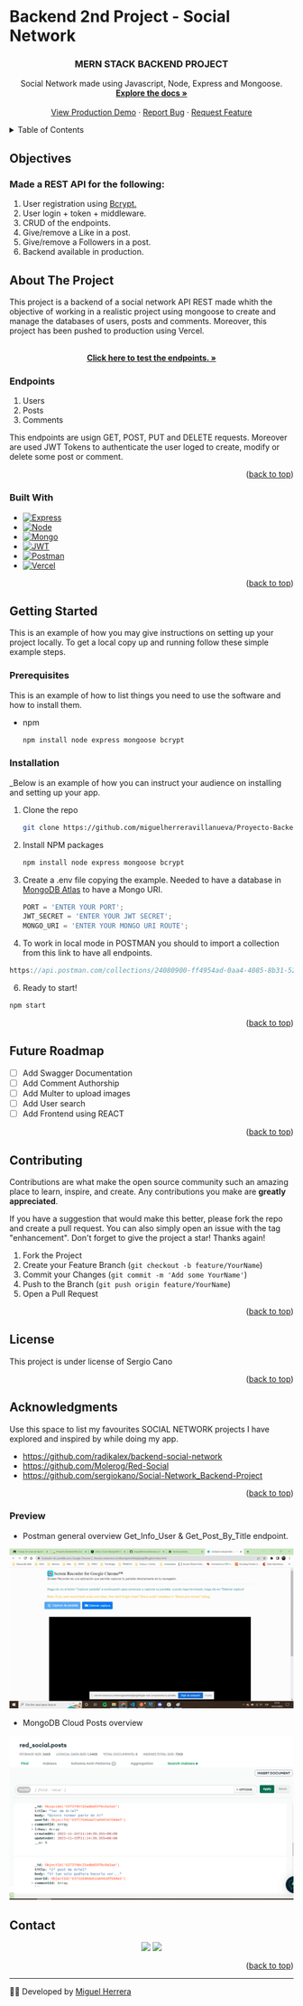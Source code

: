 # Backend 2nd Project - Social Network

 <h3 align="center">MERN STACK BACKEND PROJECT</h3>

  <p align="center">
    Social Network made using Javascript, Node, Express and Mongoose.
    <br />
    <a href="https://github.com/miguelherreravillanueva/Proyecto-Backend.Social_Network"><strong>Explore the docs »</strong></a>
    <br />
    <br />
    <a href="https://proyecto-backend-red-social-blond.vercel.app/">View Production Demo</a>
    ·
    <a href="https://github.com/miguelherreravillanueva/Proyecto-Backend.Social_Network/issues">Report Bug</a>
    ·
    <a href="https://github.com/miguelherreravillanueva/Proyecto-Backend.Social_Network/issues">Request Feature</a>
  </p>
</div>



<!-- TABLE OF CONTENTS -->
<details>
  <summary>Table of Contents</summary>
  <ol>
        <li><a href="#objectives">Objectives</a></li>
    <li>
      <a href="#about-the-project">About The Project</a>
      <ul>
        <li><a href="#endpoints">Endpoints</a></li>
         <li><a href="#built-with">Built With</a></li>
      </ul>   
    </li>
    <li>
      <a href="#getting-started">Getting Started</a>
      <ul>
        <li><a href="#prerequisites">Prerequisites</a></li>
        <li><a href="#installation">Installation</a></li>
      </ul>
    </li>
    <li><a href="#future-roadmap">Future Roadmap</a></li>
    <li><a href="#contributing">Contributing</a></li>
    <li><a href="#license">License</a></li>
    <li><a href="#acknowledgments">Acknowledgments</a></li>
    <li><a href="#contact">Contact</a></li>
  </ol>
</details>

<!-- ABOUT THE OBJECTIVES -->
## Objectives
### Made a REST API for the following:
<objectives>
  <ol>
    <li>User registration using <a href="https://www.npmjs.com/package/bcrypt">Bcrypt.</a></li>
    <li>User login + token + middleware.</a></li>
    <li>CRUD of the endpoints.</a></li>
    <li>Give/remove a Like in a post.</a></li>
    <li>Give/remove a Followers in a post.</a></li>
    <li>Backend available in production.</a></li>
  </ol>
</objectives>


<!-- ABOUT THE PROJECT -->
## About The Project

This project is a backend of a social network API REST made whith the objective of working in a realistic project using mongoose to create and manage the databases of users, posts and comments.
Moreover, this project has been pushed to production using Vercel.

  <p align="center">
    <br />
    <a href="https://proyecto-backend-red-social-blond.vercel.app/"><strong>Click here to test the endpoints. »</strong></a>
  </p>
</div>

### Endpoints

<endpoints>
 
  <ol>
    <li>Users</a></li>
    <li>Posts</a></li>
    <li>Comments</a></li>
  </ol>
</endpoints>

This endpoints are usign GET, POST, PUT and DELETE requests. 
Moreover are used JWT Tokens to authenticate the user loged to create, modify or delete some post or comment.


<p align="right">(<a href="#readme-top">back to top</a>)</p>


### Built With

* [![Express][Express.js]][Express.js-url]
* [![Node][Node.JS]][Node.JS-url]
* [![Mongo][MongoDB]][MongoDB-url]
* [![JWT]][JWT-url]
* [![Postman]][Postman-url]
* [![Vercel]][Vercel-url]


<p align="right">(<a href="#readme-top">back to top</a>)</p>



<!-- GETTING STARTED -->
## Getting Started

This is an example of how you may give instructions on setting up your project locally.
To get a local copy up and running follow these simple example steps.

### Prerequisites

This is an example of how to list things you need to use the software and how to install them.
* npm
  ```sh
  npm install node express mongoose bcrypt
  ```

### Installation

_Below is an example of how you can instruct your audience on installing and setting up your app.

1. Clone the repo
   ```sh
   git clone https://github.com/miguelherreravillanueva/Proyecto-Backend.Social_Network.git
   ```
3. Install NPM packages
   ```sh
   npm install node express mongoose bcrypt
   ```
4. Create a .env file copying the example. Needed to have a database in <a href="https://www.mongodb.com/">MongoDB Atlas</a> to have a Mongo URI.

   ```js
   PORT = 'ENTER YOUR PORT';
   JWT_SECRET = 'ENTER YOUR JWT SECRET';
   MONGO_URI = 'ENTER YOUR MONGO URI ROUTE';
   ```
5. To work in local mode in POSTMAN you should to import a collection from this link to have all endpoints.

  ```js
https://api.postman.com/collections/24080900-ff4954ad-0aa4-4085-8b31-52a3c8b2b640?access_key=PMAT-01GJ7YQ8MEXEQJSRT3S3QQE2KA
  ```
6. Ready to start!
  ```sh
  npm start
  ```


<p align="right">(<a href="#readme-top">back to top</a>)</p>


<!-- FUTURE -->
## Future Roadmap

- [ ] Add Swagger Documentation
- [ ] Add Comment Authorship
- [ ] Add Multer to upload images
- [ ] Add User search
- [ ] Add Frontend using REACT

<p align="right">(<a href="#readme-top">back to top</a>)</p>



<!-- CONTRIBUTING -->
## Contributing

Contributions are what make the open source community such an amazing place to learn, inspire, and create. Any contributions you make are **greatly appreciated**.

If you have a suggestion that would make this better, please fork the repo and create a pull request. You can also simply open an issue with the tag "enhancement".
Don't forget to give the project a star! Thanks again!

1. Fork the Project
2. Create your Feature Branch (`git checkout -b feature/YourName`)
3. Commit your Changes (`git commit -m 'Add some YourName'`)
4. Push to the Branch (`git push origin feature/YourName`)
5. Open a Pull Request

<p align="right">(<a href="#readme-top">back to top</a>)</p>



<!-- LICENSE -->
## License

This project is under license of Sergio Cano

<p align="right">(<a href="#readme-top">back to top</a>)</p>



<!-- ACKNOWLEDGMENTS -->
## Acknowledgments

Use this space to list my favourites SOCIAL NETWORK projects I have explored and inspired by while doing my app.

* https://github.com/radikalex/backend-social-network
* https://github.com/Molerog/Red-Social
* https://github.com/sergiokano/Social-Network_Backend-Project


<p align="right">(<a href="#readme-top">back to top</a>)</p>



<!-- PREVIEW -->
### Preview 

- Postman general overview
    Get_Info_User & Get_Post_By_Title endpoint.

![foto](assets/screen-recording.gif)


- MongoDB Cloud Posts overview

![foto](assets/mongoDBPost.png)



<!-- CONTACT -->
## Contact 
  <p align="center">
<a href = "mailto:mirkouda@gmail.com"><img src="https://img.shields.io/badge/-Gmail-%23333?style=for-the-badge&logo=gmail&logoColor=white" target="_blank"></a>
    <a href="https://www.linkedin.com/in/mherrevi/" target="_blank"><img src="https://img.shields.io/badge/-LinkedIn-%230077B5?style=for-the-badge&logo=linkedin&logoColor=white" target="_blank"></a> 
</p>

<p align="right">(<a href="#readme-top">back to top</a>)</p>

---
👨‍💻️ Developed by [Miguel Herrera](https://github.com/miguelherreravillanueva)

<!-- MARKDOWN LINKS & IMAGES -->
<!-- https://www.markdownguide.org/basic-syntax/#reference-style-links -->

[linkedin-shield]: https://img.shields.io/badge/-LinkedIn-black.svg?style=for-the-badge&logo=linkedin&colorB=555
[linkedin-url]: https://linkedin.com/in/sergiocano-dev
[product-screenshot]: images/screenshot.png
[Next.js]: https://img.shields.io/badge/next.js-000000?style=for-the-badge&logo=nextdotjs&logoColor=white
[Next-url]: https://nextjs.org/
[React.js]: https://img.shields.io/badge/React-20232A?style=for-the-badge&logo=react&logoColor=61DAFB
[React-url]: https://reactjs.org/
[Vue.js]: https://img.shields.io/badge/Vue.js-35495E?style=for-the-badge&logo=vuedotjs&logoColor=4FC08D
[Vue-url]: https://vuejs.org/
[Angular.io]: https://img.shields.io/badge/Angular-DD0031?style=for-the-badge&logo=angular&logoColor=white
[Angular-url]: https://angular.io/
[JWT]: https://img.shields.io/badge/JWT-black?style=for-the-badge&logo=JSON%20web%20tokens
[JWT-url]: https://jwt.io/
[Vercel]: https://img.shields.io/badge/vercel-%23000000.svg?style=for-the-badge&logo=vercel&logoColor=white
[Vercel-url]: https://vercel.com/
[MongoDB]: https://img.shields.io/badge/MongoDB-%234ea94b.svg?style=for-the-badge&logo=mongodb&logoColor=white
[MongoDB-url]: https://www.mongodb.com/es
[Express.js]: https://img.shields.io/badge/express.js-%23404d59.svg?style=for-the-badge&logo=express&logoColor=%2361DAFB
[Express.js-url]: https://expressjs.com/
[Node.JS]: https://img.shields.io/badge/node.js-6DA55F?style=for-the-badge&logo=node.js&logoColor=white
[Node.JS-url]: https://nextjs.org/

[Postman]: https://img.shields.io/badge/Postman-FF6C37?style=for-the-badge&logo=postman&logoColor=white
[Postman-url]: https://www.postman.com/
